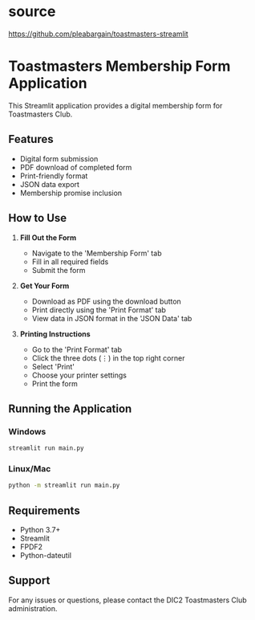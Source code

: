 # source
https://github.com/pleabargain/toastmasters-streamlit



# Toastmasters Membership Form Application

This Streamlit application provides a digital membership form for  Toastmasters Club.

## Features

- Digital form submission
- PDF download of completed form
- Print-friendly format
- JSON data export
- Membership promise inclusion

## How to Use

1. **Fill Out the Form**
   - Navigate to the 'Membership Form' tab
   - Fill in all required fields
   - Submit the form

2. **Get Your Form**
   - Download as PDF using the download button
   - Print directly using the 'Print Format' tab
   - View data in JSON format in the 'JSON Data' tab

3. **Printing Instructions**
   - Go to the 'Print Format' tab
   - Click the three dots (⋮) in the top right corner
   - Select 'Print'
   - Choose your printer settings
   - Print the form

## Running the Application

### Windows
```bash
streamlit run main.py
```

### Linux/Mac
```bash
python -m streamlit run main.py
```

## Requirements
- Python 3.7+
- Streamlit
- FPDF2
- Python-dateutil

## Support
For any issues or questions, please contact the DIC2 Toastmasters Club administration. 